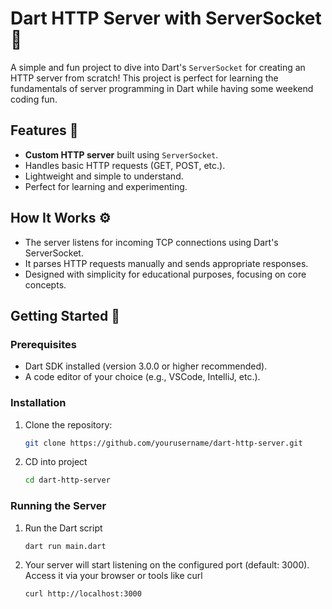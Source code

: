 # Dart HTTP Server with ServerSocket 🚀

A simple and fun project to dive into Dart's `ServerSocket` for creating an HTTP server from scratch! This project is perfect for learning the fundamentals of server programming in Dart while having some weekend coding fun.

## Features 🌟

- **Custom HTTP server** built using `ServerSocket`.
- Handles basic HTTP requests (GET, POST, etc.).
- Lightweight and simple to understand.
- Perfect for learning and experimenting.

## How It Works ⚙️
- The server listens for incoming TCP connections using Dart's ServerSocket.
- It parses HTTP requests manually and sends appropriate responses.
- Designed with simplicity for educational purposes, focusing on core concepts.

## Getting Started 🔧

### Prerequisites
- Dart SDK installed (version 3.0.0 or higher recommended). 
- A code editor of your choice (e.g., VSCode, IntelliJ, etc.).

### Installation
1. Clone the repository:
   ```bash
   git clone https://github.com/yourusername/dart-http-server.git
2. CD into project
    ```bash
    cd dart-http-server
### Running the Server
1. Run the Dart script
   ```bash
   dart run main.dart
2. Your server will start listening on the configured port (default: 3000).
    Access it via your browser or tools like curl
    ```bash
    curl http://localhost:3000